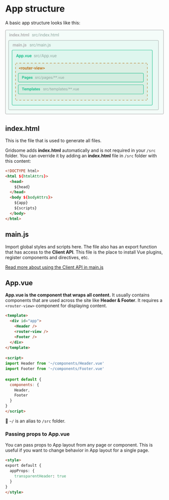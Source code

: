 # App structure

A basic app structure looks like this:

![App layout](./images/app-layout.png)


## index.html

This is the file that is used to generate all files.

Gridsome adds **index.html** automatically and is not required in your `/src` folder. You can override it by adding an **index.html** file in `/src` folder with this content:

```html
<!DOCTYPE html>
<html ${htmlAttrs}>
  <head>
    ${head}
  </head>
  <body ${bodyAttrs}>
    ${app}
    ${scripts}
  </body>
</html>
```

## main.js

Import global styles and scripts here. The file also has an export function that has access to the **Client API**. This file is the place to install Vue plugins, register components and directives, etc.

[Read more about using the Client API in main.js](/docs/client-api/)

## App.vue

**App.vue is the component that wraps all content.** It usually contains components that are used across the site like **Header & Footer**. It requires a `<router-view>` component for displaying content.


```html
<template>
  <div id="app">
    <Header /> 
    <router-view />
    <Footer />
  </div>
</template>

<script>
import Header from '~/components/Header.vue'
import Footer from '~/components/Footer.vue'

export default {
  components: {
    Header,
    Footer
  }
}
</script>
```
👋 `~/` is an alias to `/src` folder.



### Passing props to App.vue

You can pass props to App layout from any page or component. This is useful if you want to change behavior in App layout for a single page.

```html
<style>
export default {
  appProps: {
    transparentHeader: true
  }
}
</style>
```

